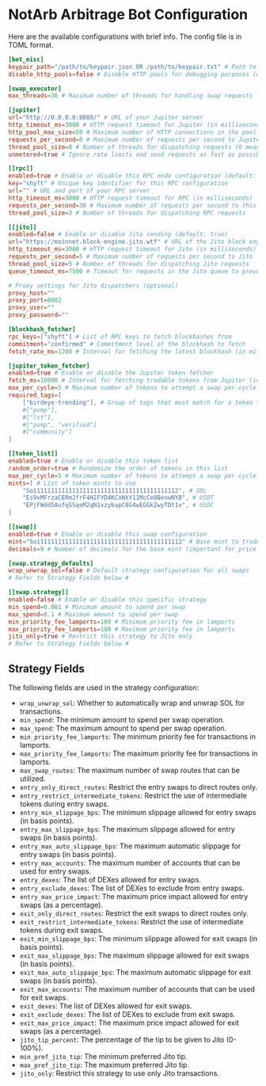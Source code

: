 # NotArb Arbitrage Bot Configuration

Here are the available configurations with brief info. The config file is in TOML format.

```toml
[bot_misc]
keypair_path="/path/to/keypair.json OR /path/to/keypair.txt" # Path to the keypair file used for signing transactions
disable_http_pools=false # Disable HTTP pools for debugging purposes (will be removed in future)

[swap_executor]
max_threads=36 # Maximum number of threads for handling swap requests (defaults to the number of available processors)

[jupiter]
url="http://0.0.0.0:8080/" # URL of your Jupiter server
http_timeout_ms=3000 # HTTP request timeout for Jupiter (in milliseconds)
http_pool_max_size=50 # Maximum number of HTTP connections in the pool for Jupiter requests
requests_per_second=0 # Maximum number of requests per second to Jupiter (0 means no limit)
thread_pool_size=0 # Number of threads for dispatching requests (0 means no limit)
unmetered=true # Ignore rate limits and send requests as fast as possible

[[rpc]]
enabled=true # Enable or disable this RPC node configuration (default: true)
key="shyft" # Unique key identifier for this RPC configuration
url="" # URL and port of your RPC server
http_timeout_ms=3000 # HTTP request timeout for RPC (in milliseconds)
requests_per_second=30 # Maximum number of requests per second to this RPC
thread_pool_size=3 # Number of threads for dispatching RPC requests

[[jito]]
enabled=false # Enable or disable Jito sending (default: true)
url="https://mainnet.block-engine.jito.wtf" # URL of the Jito block engine
http_timeout_ms=3000 # HTTP request timeout for Jito (in milliseconds)
requests_per_second=5 # Maximum number of requests per second to Jito
thread_pool_size=5 # Number of threads for dispatching Jito requests
queue_timeout_ms=7500 # Timeout for requests in the Jito queue to prevent overload

# Proxy settings for Jito dispatchers (optional)
proxy_host=""
proxy_port=8002
proxy_user=""
proxy_password=""

[blockhash_fetcher]
rpc_keys=["shyft"] # List of RPC keys to fetch blockhashes from
commitment="confirmed" # Commitment level of the blockhash to fetch
fetch_rate_ms=1200 # Interval for fetching the latest blockhash (in milliseconds)

[jupiter_token_fetcher]
enabled=true # Enable or disable the Jupiter token fetcher
fetch_ms=10000 # Interval for fetching tradable tokens from Jupiter (in milliseconds)
max_per_cycle=5 # Maximum number of tokens to attempt a swap per cycle
required_tags=[
    ["birdeye-trending"], # Group of tags that must match for a token to attempt a swap
    #["pump"],
    #["lst"],
    #["pump", "verified"]
    #["community"]
]

[[token_list]]
enabled=true # Enable or disable this token list
random_order=true # Randomize the order of tokens in this list
max_per_cycle=5 # Maximum number of tokens to attempt a swap per cycle
mints=[ # List of token mints to use
    "So11111111111111111111111111111111111111112", # SOL
    "Es9vMFrzaCERmJfrF4H2FYD4KCoNkY11McCe8BenwNYB", # USDT
    "EPjFWdd5AufqSSqeM2qN1xzybapC8G4wEGGkZwyTDt1v", # USDC
]

[[swap]]
enabled=true # Enable or disable this swap configuration
mint="So11111111111111111111111111111111111111112" # Base mint to trade
decimals=9 # Number of decimals for the base mint (important for price calculations)

[swap.strategy_defaults]
wrap_unwrap_sol=false # Default strategy configuration for all swaps
# Refer to Strategy Fields below #

[[swap.strategy]]
enabled=false # Enable or disable this specific strategy
min_spend=0.001 # Minimum amount to spend per swap
max_spend=0.1 # Maximum amount to spend per swap
min_priority_fee_lamports=180 # Minimum priority fee in lamports
max_priority_fee_lamports=180 # Maximum priority fee in lamports
jito_only=true # Restrict this strategy to Jito only
# Refer to Strategy Fields below #
```

## Strategy Fields

The following fields are used in the strategy configuration:

- `wrap_unwrap_sol`: Whether to automatically wrap and unwrap SOL for transactions.
- `min_spend`: The minimum amount to spend per swap operation.
- `max_spend`: The maximum amount to spend per swap operation.
- `min_priority_fee_lamports`: The minimum priority fee for transactions in lamports.
- `max_priority_fee_lamports`: The maximum priority fee for transactions in lamports.
- `max_swap_routes`: The maximum number of swap routes that can be utilized.
- `entry_only_direct_routes`: Restrict the entry swaps to direct routes only.
- `entry_restrict_intermediate_tokens`: Restrict the use of intermediate tokens during entry swaps.
- `entry_min_slippage_bps`: The minimum slippage allowed for entry swaps (in basis points).
- `entry_max_slippage_bps`: The maximum slippage allowed for entry swaps (in basis points).
- `entry_max_auto_slippage_bps`: The maximum automatic slippage for entry swaps (in basis points).
- `entry_max_accounts`: The maximum number of accounts that can be used for entry swaps.
- `entry_dexes`: The list of DEXes allowed for entry swaps.
- `entry_exclude_dexes`: The list of DEXes to exclude from entry swaps.
- `entry_max_price_impact`: The maximum price impact allowed for entry swaps (as a percentage).
- `exit_only_direct_routes`: Restrict the exit swaps to direct routes only.
- `exit_restrict_intermediate_tokens`: Restrict the use of intermediate tokens during exit swaps.
- `exit_min_slippage_bps`: The minimum slippage allowed for exit swaps (in basis points).
- `exit_max_slippage_bps`: The maximum slippage allowed for exit swaps (in basis points).
- `exit_max_auto_slippage_bps`: The maximum automatic slippage for exit swaps (in basis points).
- `exit_max_accounts`: The maximum number of accounts that can be used for exit swaps.
- `exit_dexes`: The list of DEXes allowed for exit swaps.
- `exit_exclude_dexes`: The list of DEXes to exclude from exit swaps.
- `exit_max_price_impact`: The maximum price impact allowed for exit swaps (as a percentage).
- `jito_tip_percent`: The percentage of the tip to be given to Jito (0-100%).
- `min_pref_jito_tip`: The minimum preferred Jito tip.
- `max_pref_jito_tip`: The maximum preferred Jito tip.
- `jito_only`: Restrict this strategy to use only Jito transactions.
